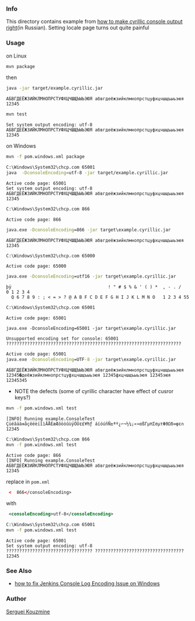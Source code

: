 ﻿### Info


This directory contains example from [how to make cyrillic console output right](http://www.skipy.ru/technics/encodings_console_comp.html)(in Russian). Setting locale page turns out quite painful


### Usage
on Linux
```sh
mvn package
```
then 
```sh
java -jar target/example.cyrillic.jar
```
```text
АБВГДЕЁЖЗИЙКЛМНОПРСТУФХЦЧШЩЪЫЬЭЮЯ абвгдеёжзийклмнопрстцуфхцчшщъыьэюя 12345
```

```sh
mvn test
```
```text
Set system output encoding: utf-8
АБВГДЕЁЖЗИЙКЛМНОПРСТУФХЦЧШЩЪЫЬЭЮЯ абвгдеёжзийклмнопрстцуфхцчшщъыьэюя 12345
```
on Windows 

```sh
mvn -f pom.windows.xml package
```

```sh
C:\Windows\System32\chcp.com 65001
java  -DconsoleEncoding=utf-8 -jar target/example.cyrillic.jar
```
```text
Active code page: 65001
Set system output encoding: utf-8
АБВГДЕЁЖЗИЙКЛМНОПРСТУФХЦЧШЩЪЫЬЭЮЯ абвгдеёжзийклмнопрстцуфхцчшщъыьэюя 12345
```
```cmd
C:\Windows\System32\chcp.com 866
```
```text
Active code page: 866
```

```cmd
java.exe -DconsoleEncoding=866 -jar target\example.cyrillic.jar
```
```text
АБВГДЕЁЖЗИЙКЛМНОПРСТУФХЦЧШЩЪЫЬЭЮЯ абвгдеёжзийклмнопрстцуфхцчшщъыьэюя 12345

```

```cmd
C:\Windows\System32\chcp.com 65000
```
```text
Active code page: 65000
```

```cmd
java.exe -DconsoleEncoding=utf16 -jar target\example.cyrillic.jar
```

```text
þÿ                                     ! " # $ % & ' ( ) *  , - . /   0 1 2 3 4
  Q 6 7 8 9 : ; < = > ? @ A B F C D E F G H I J K L M N O   1 2 3 4 55
```
```cmd
C:\Windows\System32\chcp.com 65001
```
```text
Active code page: 65001
```
```
java.exe -DconsoleEncoding=65001 -jar target\example.cyrillic.jar
```
```
Unsupported encoding set for console: 65001
???????????????????????????????????????????????????????????????????
```

```cmd
Active code page: 65001
java.exe -DconsoleEncoding=UTF-8 -jar target\example.cyrillic.jar
```

```text
АБВГДЕЁЖЗИЙКЛМНОПРСТУФХЦЧШЩЪЫЬЭЮЯ абвгдеёжзийклмнопрстцуфхцчшщъыьэюя 12345�деёжзийклмнопрстцуфхцчшщъыьэюя 12345фхцчшщъыьэюя 12345эюя 12345345
```

* NOTE the defects (some of cyrillic character have effect of cusror keys?)

```cmd
mvn -f pom.windows.xml test
```
```text
[INFO] Running example.ConsoleTest
Çüéâäà≡åçêëèïîìÄÅÉæÆôöòûùÿÖÜ¢£¥₧ƒ áíóúñÑ±ªº¿⌐¬½¼¡«»αßΓµπΣσµτΦΘΩδ∞φε∩ 12345
```

```cmd
C:\Windows\System32\chcp.com 866
mvn -f pom.windows.xml test
```
```text
Active code page: 866
[INFO] Running example.ConsoleTest
АБВГДЕЁЖЗИЙКЛМНОПРСТУФХЦЧШЩЪЫЬЭЮЯ абвгдеёжзийклмнопрстцуфхцчшщъыьэюя 12345
```
replace in `pom.xml`
```xml
 <	866</consoleEncoding>
```
with
```xml
 <consoleEncoding>utf-8</consoleEncoding>
```
```cmd
C:\Windows\System32\chcp.com 65001
mvn -f pom.windows.xml test
```
```text
Active code page: 65001
Set system output encoding: utf-8
????????????????????????????????? ?????????????????????????????????? 12345
```

### See Also

   * [how to fix Jenkins Console Log Encoding Issue on Windows](https://pacroy.com/how-to-fix-jenkins-console-log-encoding-issue-on-windows-a1f4b26e0db4)

### Author
[Serguei Kouzmine](kouzmine_serguei@yahoo.com)

